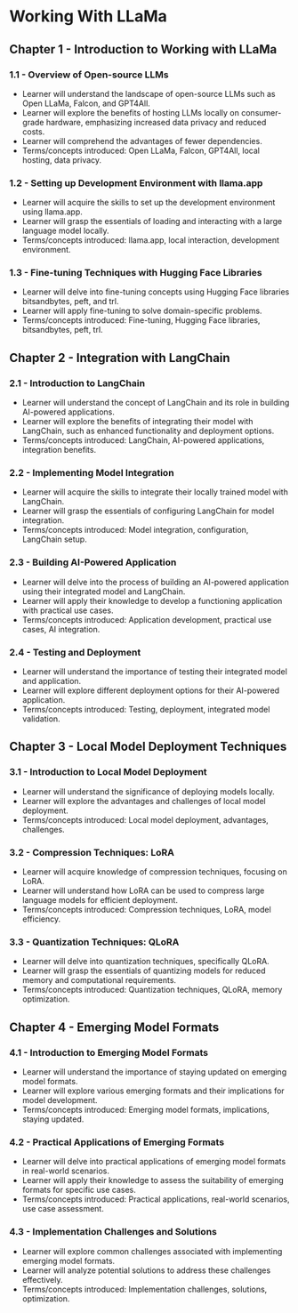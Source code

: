 
# Working With LLaMa

## Chapter 1 - Introduction to Working with LLaMa

### 1.1 - Overview of Open-source LLMs
- Learner will understand the landscape of open-source LLMs such as Open LLaMa, Falcon, and GPT4All.
- Learner will explore the benefits of hosting LLMs locally on consumer-grade hardware, emphasizing increased data privacy and reduced costs.
- Learner will comprehend the advantages of fewer dependencies.
- Terms/concepts introduced: Open LLaMa, Falcon, GPT4All, local hosting, data privacy.

### 1.2 - Setting up Development Environment with llama.app
- Learner will acquire the skills to set up the development environment using llama.app.
- Learner will grasp the essentials of loading and interacting with a large language model locally.
- Terms/concepts introduced: llama.app, local interaction, development environment.

### 1.3 - Fine-tuning Techniques with Hugging Face Libraries
- Learner will delve into fine-tuning concepts using Hugging Face libraries bitsandbytes, peft, and trl.
- Learner will apply fine-tuning to solve domain-specific problems.
- Terms/concepts introduced: Fine-tuning, Hugging Face libraries, bitsandbytes, peft, trl.

## Chapter 2 - Integration with LangChain

### 2.1 - Introduction to LangChain
- Learner will understand the concept of LangChain and its role in building AI-powered applications.
- Learner will explore the benefits of integrating their model with LangChain, such as enhanced functionality and deployment options.
- Terms/concepts introduced: LangChain, AI-powered applications, integration benefits.

### 2.2 - Implementing Model Integration
- Learner will acquire the skills to integrate their locally trained model with LangChain.
- Learner will grasp the essentials of configuring LangChain for model integration.
- Terms/concepts introduced: Model integration, configuration, LangChain setup.

### 2.3 - Building AI-Powered Application
- Learner will delve into the process of building an AI-powered application using their integrated model and LangChain.
- Learner will apply their knowledge to develop a functioning application with practical use cases.
- Terms/concepts introduced: Application development, practical use cases, AI integration.

### 2.4 - Testing and Deployment
- Learner will understand the importance of testing their integrated model and application.
- Learner will explore different deployment options for their AI-powered application.
- Terms/concepts introduced: Testing, deployment, integrated model validation.

## Chapter 3 - Local Model Deployment Techniques

### 3.1 - Introduction to Local Model Deployment
- Learner will understand the significance of deploying models locally.
- Learner will explore the advantages and challenges of local model deployment.
- Terms/concepts introduced: Local model deployment, advantages, challenges.

### 3.2 - Compression Techniques: LoRA
- Learner will acquire knowledge of compression techniques, focusing on LoRA.
- Learner will understand how LoRA can be used to compress large language models for efficient deployment.
- Terms/concepts introduced: Compression techniques, LoRA, model efficiency.

### 3.3 - Quantization Techniques: QLoRA
- Learner will delve into quantization techniques, specifically QLoRA.
- Learner will grasp the essentials of quantizing models for reduced memory and computational requirements.
- Terms/concepts introduced: Quantization techniques, QLoRA, memory optimization.

## Chapter 4 - Emerging Model Formats

### 4.1 - Introduction to Emerging Model Formats
- Learner will understand the importance of staying updated on emerging model formats.
- Learner will explore various emerging formats and their implications for model development.
- Terms/concepts introduced: Emerging model formats, implications, staying updated.

### 4.2 - Practical Applications of Emerging Formats
- Learner will delve into practical applications of emerging model formats in real-world scenarios.
- Learner will apply their knowledge to assess the suitability of emerging formats for specific use cases.
- Terms/concepts introduced: Practical applications, real-world scenarios, use case assessment.

### 4.3 - Implementation Challenges and Solutions
- Learner will explore common challenges associated with implementing emerging model formats.
- Learner will analyze potential solutions to address these challenges effectively.
- Terms/concepts introduced: Implementation challenges, solutions, optimization.
